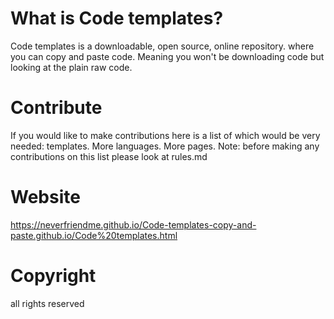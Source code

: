# What is Code templates?
Code templates is a downloadable, open source, online repository.
where you can copy and paste code. Meaning you won't be downloading code but looking at the plain raw code.
# Contribute
If you would like to make contributions here is a list of which would be very needed:
templates.
More languages.
More pages.
Note: before making any contributions on this list please look at rules.md
# Website
https://neverfriendme.github.io/Code-templates-copy-and-paste.github.io/Code%20templates.html
# Copyright
all rights reserved

